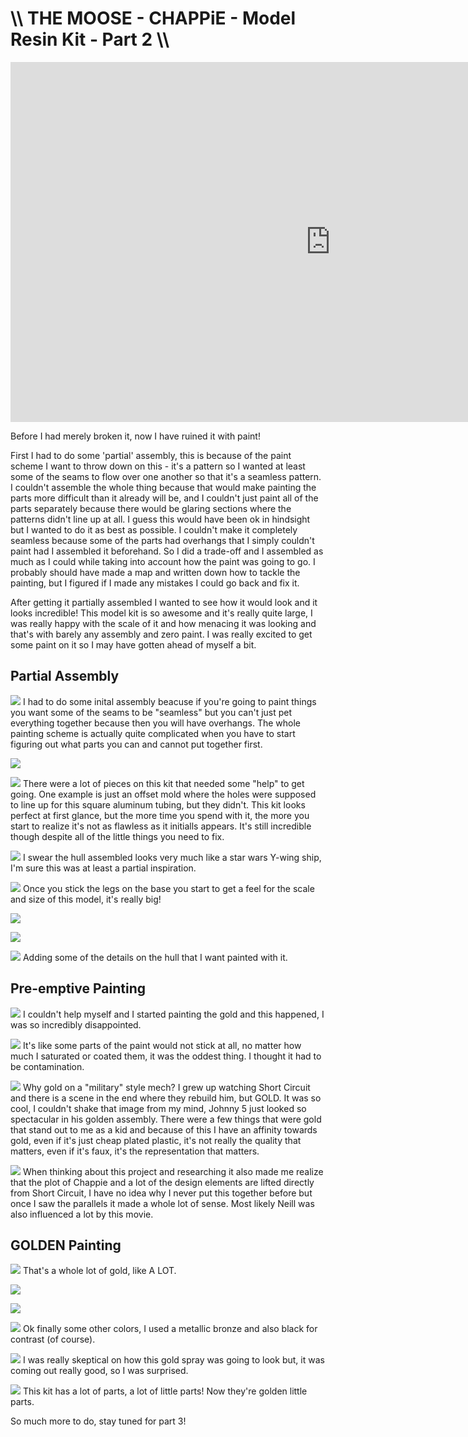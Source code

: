 # \\\ THE MOOSE - CHAPPiE - Model Resin Kit - Part 2 \\\

<div class="video-container"><iframe width="1024" height="576" src="https://www.youtube.com/embed/mx8ZMeH69e4" title="YouTube video player" frameborder="0" allow="accelerometer; autoplay; clipboard-write; encrypted-media; gyroscope; picture-in-picture" allowfullscreen></iframe></div>

Before I had merely broken it, now I have ruined it with paint!  

First I had to do some 'partial' assembly, this is because of the paint scheme I want to throw down on this - it's a pattern so I wanted at least some of the seams to flow over one another so that it's a seamless pattern. I couldn't assemble the whole thing because that would make painting the parts more difficult than it already will be, and I couldn't just paint all of the parts separately because there would be glaring sections where the patterns didn't line up at all. I guess this would have been ok in hindsight but I wanted to do it as best as possible. I couldn't make it completely seamless because some of the parts had overhangs that I simply couldn't paint had I assembled it beforehand. So I did a trade-off and I assembled as much as I could while taking into account how the paint was going to go. I probably should have made a map and written down how to tackle the painting, but I figured if I made any mistakes I could go back and fix it. 

After getting it partially assembled I wanted to see how it would look and it looks incredible! This model kit is so awesome and it's really quite large, I was really happy with the scale of it and how menacing it was looking and that's with barely any assembly and zero paint. I was really excited to get some paint on it so I may have gotten ahead of myself a bit. 

## Partial Assembly

![](01.jpg) 
I had to do some inital assembly beacuse if you're going to paint things you want some of the seams to be "seamless" but you can't just pet everything together because then you will have overhangs. The whole painting scheme is actually quite complicated when you have to start figuring out what parts you can and cannot put together first. 

![](02.jpg) 

![](03.jpg) 
There were a lot of pieces on this kit that needed some "help" to get going. One example is just an offset mold where the holes were supposed to line up for this square aluminum tubing, but they didn't. This kit looks perfect at first glance, but the more time you spend with it, the more you start to realize it's not as flawless as it initialls appears. It's still incredible though despite all of the little things you need to fix. 

![](04.jpg) 
I swear the hull assembled looks very much like a star wars Y-wing ship, I'm sure this was at least a partial inspiration. 

![](05.jpg) 
Once you stick the legs on the base you start to get a feel for the scale and size of this model, it's really big! 

![](06.jpg)

![](07.jpg)

![](08.jpg)
Adding some of the details on the hull that I want painted with it. 

## Pre-emptive Painting

![](09.jpg)
I couldn't help myself and I started painting the gold and this happened, I was so incredibly disappointed. 

![](10.jpg)
It's like some parts of the paint would not stick at all, no matter how much I saturated or coated them, it was the oddest thing. I thought it had to be contamination. 

![](11.jpg)
Why gold on a "military" style mech? I grew up watching Short Circuit and there is a scene in the end where they rebuild him, but GOLD. It was so cool, I couldn't shake that image from my mind, Johnny 5 just looked so spectacular in his golden assembly. There were a few things that were gold that stand out to me as a kid and because of this I have an affinity towards gold, even if it's just cheap plated plastic, it's not really the quality that matters, even if it's faux, it's the  representation that matters. 

![](12.jpg)
When thinking about this project and researching it also made me realize that the plot of Chappie and a lot of the design elements are lifted directly from Short Circuit, I have no idea why I never put this together before but once I saw the parallels it made a whole lot of sense. Most likely Neill was also influenced a lot by this movie. 

## GOLDEN Painting

![](13.jpg)
That's a whole lot of gold, like A LOT. 

![](14.jpg)

![](15.jpg)

![](16.jpg)
Ok finally some other colors, I used a metallic bronze and also black for contrast (of course). 

![](17.jpg)
I was really skeptical on how this gold spray was going to look but, it was coming out really good, so I was surprised. 

![](18.jpg)
This kit has a lot of parts, a lot of little parts! Now they're golden little parts. 

So much more to do, stay tuned for part 3! 
